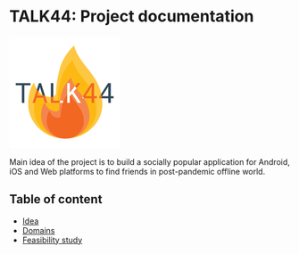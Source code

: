# TALK44: Project documentation

![TALK44 logo](https://raw.githubusercontent.com/leprosus/talk44-design/master/img/logo.png "TALK44 logo")

Main idea of the project is to build a socially popular application for Android, iOS and Web platforms to find friends in post-pandemic offline world.

## Table of content

- [Idea](https://github.com/leprosus/talk44-design/blob/master/idea.md)
- [Domains](https://github.com/leprosus/talk44-design/blob/master/domains.md)
- [Feasibility study](https://github.com/leprosus/talk44-design/blob/master/feasibility-study.md)

